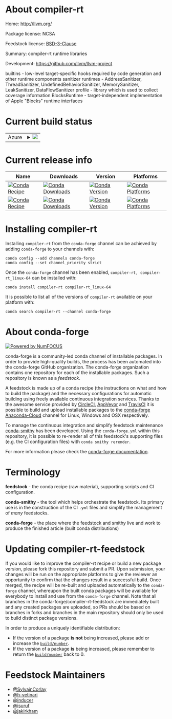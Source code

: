 About compiler-rt
=================

Home: http://llvm.org/

Package license: NCSA

Feedstock license: [BSD-3-Clause](https://github.com/conda-forge/compiler-rt-feedstock/blob/main/LICENSE.txt)

Summary: compiler-rt runtime libraries

Development: https://github.com/llvm/llvm-project

builtins - low-level target-specific hooks required by code generation and other
  runtime components
sanitizer runtimes - AddressSanitizer, ThreadSanitizer, UndefinedBehaviorSanitizer,
  MemorySanitizer, LeakSanitizer, DataFlowSanitizer
profile - library which is used to collect coverage information
BlocksRuntime - target-independent implementation of Apple "Blocks" runtime
  interfaces


Current build status
====================


<table>
    
  <tr>
    <td>Azure</td>
    <td>
      <details>
        <summary>
          <a href="https://dev.azure.com/conda-forge/feedstock-builds/_build/latest?definitionId=4515&branchName=main">
            <img src="https://dev.azure.com/conda-forge/feedstock-builds/_apis/build/status/compiler-rt-feedstock?branchName=main">
          </a>
        </summary>
        <table>
          <thead><tr><th>Variant</th><th>Status</th></tr></thead>
          <tbody><tr>
              <td>linux_64</td>
              <td>
                <a href="https://dev.azure.com/conda-forge/feedstock-builds/_build/latest?definitionId=4515&branchName=main">
                  <img src="https://dev.azure.com/conda-forge/feedstock-builds/_apis/build/status/compiler-rt-feedstock?branchName=main&jobName=linux&configuration=linux_64_" alt="variant">
                </a>
              </td>
            </tr><tr>
              <td>linux_aarch64</td>
              <td>
                <a href="https://dev.azure.com/conda-forge/feedstock-builds/_build/latest?definitionId=4515&branchName=main">
                  <img src="https://dev.azure.com/conda-forge/feedstock-builds/_apis/build/status/compiler-rt-feedstock?branchName=main&jobName=linux&configuration=linux_aarch64_" alt="variant">
                </a>
              </td>
            </tr><tr>
              <td>linux_ppc64le</td>
              <td>
                <a href="https://dev.azure.com/conda-forge/feedstock-builds/_build/latest?definitionId=4515&branchName=main">
                  <img src="https://dev.azure.com/conda-forge/feedstock-builds/_apis/build/status/compiler-rt-feedstock?branchName=main&jobName=linux&configuration=linux_ppc64le_" alt="variant">
                </a>
              </td>
            </tr><tr>
              <td>osx_64</td>
              <td>
                <a href="https://dev.azure.com/conda-forge/feedstock-builds/_build/latest?definitionId=4515&branchName=main">
                  <img src="https://dev.azure.com/conda-forge/feedstock-builds/_apis/build/status/compiler-rt-feedstock?branchName=main&jobName=osx&configuration=osx_64_" alt="variant">
                </a>
              </td>
            </tr><tr>
              <td>osx_arm64</td>
              <td>
                <a href="https://dev.azure.com/conda-forge/feedstock-builds/_build/latest?definitionId=4515&branchName=main">
                  <img src="https://dev.azure.com/conda-forge/feedstock-builds/_apis/build/status/compiler-rt-feedstock?branchName=main&jobName=osx&configuration=osx_arm64_" alt="variant">
                </a>
              </td>
            </tr><tr>
              <td>win_64</td>
              <td>
                <a href="https://dev.azure.com/conda-forge/feedstock-builds/_build/latest?definitionId=4515&branchName=main">
                  <img src="https://dev.azure.com/conda-forge/feedstock-builds/_apis/build/status/compiler-rt-feedstock?branchName=main&jobName=win&configuration=win_64_" alt="variant">
                </a>
              </td>
            </tr>
          </tbody>
        </table>
      </details>
    </td>
  </tr>
</table>

Current release info
====================

| Name | Downloads | Version | Platforms |
| --- | --- | --- | --- |
| [![Conda Recipe](https://img.shields.io/badge/recipe-compiler--rt-green.svg)](https://anaconda.org/conda-forge/compiler-rt) | [![Conda Downloads](https://img.shields.io/conda/dn/conda-forge/compiler-rt.svg)](https://anaconda.org/conda-forge/compiler-rt) | [![Conda Version](https://img.shields.io/conda/vn/conda-forge/compiler-rt.svg)](https://anaconda.org/conda-forge/compiler-rt) | [![Conda Platforms](https://img.shields.io/conda/pn/conda-forge/compiler-rt.svg)](https://anaconda.org/conda-forge/compiler-rt) |
| [![Conda Recipe](https://img.shields.io/badge/recipe-compiler--rt_linux--64-green.svg)](https://anaconda.org/conda-forge/compiler-rt_linux-64) | [![Conda Downloads](https://img.shields.io/conda/dn/conda-forge/compiler-rt_linux-64.svg)](https://anaconda.org/conda-forge/compiler-rt_linux-64) | [![Conda Version](https://img.shields.io/conda/vn/conda-forge/compiler-rt_linux-64.svg)](https://anaconda.org/conda-forge/compiler-rt_linux-64) | [![Conda Platforms](https://img.shields.io/conda/pn/conda-forge/compiler-rt_linux-64.svg)](https://anaconda.org/conda-forge/compiler-rt_linux-64) |

Installing compiler-rt
======================

Installing `compiler-rt` from the `conda-forge` channel can be achieved by adding `conda-forge` to your channels with:

```
conda config --add channels conda-forge
conda config --set channel_priority strict
```

Once the `conda-forge` channel has been enabled, `compiler-rt, compiler-rt_linux-64` can be installed with:

```
conda install compiler-rt compiler-rt_linux-64
```

It is possible to list all of the versions of `compiler-rt` available on your platform with:

```
conda search compiler-rt --channel conda-forge
```


About conda-forge
=================

[![Powered by
NumFOCUS](https://img.shields.io/badge/powered%20by-NumFOCUS-orange.svg?style=flat&colorA=E1523D&colorB=007D8A)](https://numfocus.org)

conda-forge is a community-led conda channel of installable packages.
In order to provide high-quality builds, the process has been automated into the
conda-forge GitHub organization. The conda-forge organization contains one repository
for each of the installable packages. Such a repository is known as a *feedstock*.

A feedstock is made up of a conda recipe (the instructions on what and how to build
the package) and the necessary configurations for automatic building using freely
available continuous integration services. Thanks to the awesome service provided by
[CircleCI](https://circleci.com/), [AppVeyor](https://www.appveyor.com/)
and [TravisCI](https://travis-ci.com/) it is possible to build and upload installable
packages to the [conda-forge](https://anaconda.org/conda-forge)
[Anaconda-Cloud](https://anaconda.org/) channel for Linux, Windows and OSX respectively.

To manage the continuous integration and simplify feedstock maintenance
[conda-smithy](https://github.com/conda-forge/conda-smithy) has been developed.
Using the ``conda-forge.yml`` within this repository, it is possible to re-render all of
this feedstock's supporting files (e.g. the CI configuration files) with ``conda smithy rerender``.

For more information please check the [conda-forge documentation](https://conda-forge.org/docs/).

Terminology
===========

**feedstock** - the conda recipe (raw material), supporting scripts and CI configuration.

**conda-smithy** - the tool which helps orchestrate the feedstock.
                   Its primary use is in the construction of the CI ``.yml`` files
                   and simplify the management of *many* feedstocks.

**conda-forge** - the place where the feedstock and smithy live and work to
                  produce the finished article (built conda distributions)


Updating compiler-rt-feedstock
==============================

If you would like to improve the compiler-rt recipe or build a new
package version, please fork this repository and submit a PR. Upon submission,
your changes will be run on the appropriate platforms to give the reviewer an
opportunity to confirm that the changes result in a successful build. Once
merged, the recipe will be re-built and uploaded automatically to the
`conda-forge` channel, whereupon the built conda packages will be available for
everybody to install and use from the `conda-forge` channel.
Note that all branches in the conda-forge/compiler-rt-feedstock are
immediately built and any created packages are uploaded, so PRs should be based
on branches in forks and branches in the main repository should only be used to
build distinct package versions.

In order to produce a uniquely identifiable distribution:
 * If the version of a package **is not** being increased, please add or increase
   the [``build/number``](https://docs.conda.io/projects/conda-build/en/latest/resources/define-metadata.html#build-number-and-string).
 * If the version of a package **is** being increased, please remember to return
   the [``build/number``](https://docs.conda.io/projects/conda-build/en/latest/resources/define-metadata.html#build-number-and-string)
   back to 0.

Feedstock Maintainers
=====================

* [@SylvainCorlay](https://github.com/SylvainCorlay/)
* [@h-vetinari](https://github.com/h-vetinari/)
* [@inducer](https://github.com/inducer/)
* [@isuruf](https://github.com/isuruf/)
* [@jakirkham](https://github.com/jakirkham/)

